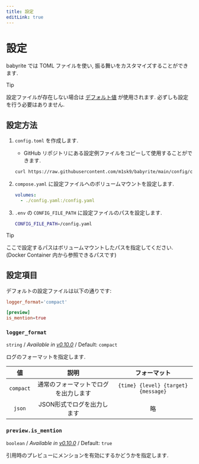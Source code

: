 ```yaml
---
title: 設定
editLink: true
---
```


# 設定

babyrite では TOML ファイルを使い, 振る舞いをカスタマイズすることができます.

> [!TIP]
>
> 設定ファイルが存在しない場合は [デフォルト値](./settings.md#設定項目)
> が使用されます. 必ずしも設定を行う必要はありません.

## 設定方法

1. `config.toml` を作成します.
   - GitHub リポジトリにある設定例ファイルをコピーして使用することができます.
   ```sh
   curl https://raw.githubusercontent.com/m1sk9/babyrite/main/config/config.toml -o config.toml
   ```

2. `compose.yaml` に設定ファイルへのボリュームマウントを設定します.

   ```yaml
   volumes:
     - ./config.yaml:/config.yaml
   ```

3. `.env` の `CONFIG_FILE_PATH` に設定ファイルのパスを設定します.

   ```sh
   CONFIG_FILE_PATH=/config.yaml
   ```

> [!TIP]
>
> ここで設定するパスはボリュームマウントしたパスを指定してください. (Docker
> Container 内から参照できるパスです)

## 設定項目

デフォルトの設定ファイルは以下の通りです:

```toml
logger_format='compact'

[preview]
is_mention=true
```

### `logger_format`

`string` / _Available in
[v0.10.0](https://github.com/m1sk9/babyrite/releases/tag/babyrite-v0.10.0)_ /
Default: `compact`

ログのフォーマットを指定します.

|    値     |                 説明                 |            フォーマット             |
| :-------: | :----------------------------------: | :---------------------------------: |
| `compact` | 通常のフォーマットでログを出力します | `{time} {level} {target} {message}` |
|  `json`   |      JSON形式でログを出力します      |                 略                  |

### `preview.is_mention`

`boolean` / _Available in
[v0.10.0](https://github.com/m1sk9/babyrite/releases/tag/babyrite-v0.10.0)_ /
Default: `true`

引用時のプレビューにメンションを有効にするかどうかを指定します.
